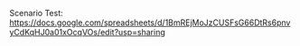 Scenario Test: https://docs.google.com/spreadsheets/d/1BmREjMoJzCUSFsG66DtRs6pnvyCdKqHJ0a01xOcqVOs/edit?usp=sharing
